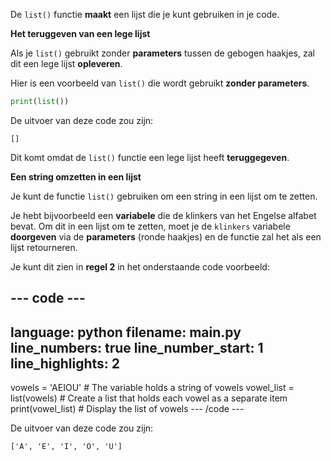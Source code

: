 De `list()` functie **maakt** een lijst die je kunt gebruiken in je code.

**Het teruggeven van een lege lijst**

Als je `list()` gebruikt zonder **parameters** tussen de gebogen haakjes, zal dit een lege lijst **opleveren**.

Hier is een voorbeeld van `list()` die wordt gebruikt **zonder parameters**.

```python
print(list())
```

De uitvoer van deze code zou zijn:

```
[]
```

Dit komt omdat de `list()` functie een lege lijst heeft **teruggegeven**.

**Een string omzetten in een lijst**

Je kunt de functie `list()` gebruiken om een string in een lijst om te zetten.

Je hebt bijvoorbeeld een **variabele** die de klinkers van het Engelse alfabet bevat. Om dit in een lijst om te zetten, moet je de `klinkers` variabele **doorgeven** via de **parameters** (ronde haakjes) en de functie zal het als een lijst retourneren.

Je kunt dit zien in **regel 2** in het onderstaande code voorbeeld:

--- code ---
---
language: python filename: main.py line_numbers: true line_number_start: 1
line_highlights: 2
---
vowels = 'AEIOU' # The variable holds a string of vowels vowel_list = list(vowels) # Create a list that holds each vowel as a separate item print(vowel_list) # Display the list of vowels --- /code ---

De uitvoer van deze code zou zijn:

```
['A', 'E', 'I', 'O', 'U']
```





